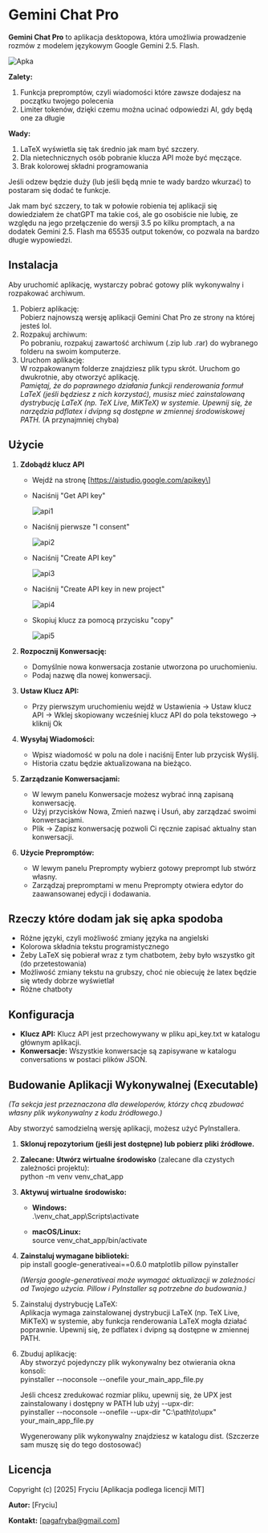 # **Gemini Chat Pro**

**Gemini Chat Pro** to aplikacja desktopowa, która umożliwia prowadzenie rozmów z modelem językowym Google Gemini 2.5. Flash. 


![Apka](https://github.com/user-attachments/assets/5421aeba-80a4-4faa-8455-092d67fee22a)


**Zalety:**
1. Funkcja prepromptów, czyli wiadomości które zawsze dodajesz na początku twojego polecenia
2. Limiter tokenów, dzięki czemu można ucinać odpowiedzi AI, gdy będą one za długie

**Wady:**
1. LaTeX wyświetla się tak średnio jak mam być szczery.
2. Dla nietechnicznych osób pobranie klucza API może być męczące.
3. Brak kolorowej składni programowania

Jeśli odzew będzie duży (lub jeśli będą mnie te wady bardzo wkurzać) to postaram się dodać te funkcje.

Jak mam być szczery, to tak w połowie robienia tej aplikacji się dowiedziałem że chatGPT ma takie coś, ale go osobiście nie lubię, ze względu na jego przełączenie do wersji 3.5 po kilku promptach, a na dodatek Gemini 2.5. Flash ma 65535 output tokenów, co pozwala na bardzo długie wypowiedzi.

## **Instalacja**

Aby uruchomić aplikację, wystarczy pobrać gotowy plik wykonywalny i rozpakować archiwum.

1. Pobierz aplikację:  
   Pobierz najnowszą wersję aplikacji Gemini Chat Pro ze strony na której jesteś lol.
2. Rozpakuj archiwum:  
   Po pobraniu, rozpakuj zawartość archiwum (.zip lub .rar) do wybranego folderu na swoim komputerze.
3. Uruchom aplikację:  
   W rozpakowanym folderze znajdziesz plik typu skrót. Uruchom go dwukrotnie, aby otworzyć aplikację.  
   _Pamiętaj, że do poprawnego działania funkcji renderowania formuł LaTeX (jeśli będziesz z nich korzystać), musisz mieć zainstalowaną dystrybucję LaTeX (np. TeX Live, MiKTeX) w systemie. Upewnij się, że narzędzia pdflatex i dvipng są dostępne w zmiennej środowiskowej PATH._ (A przynajmniej chyba)

## **Użycie**

1. **Zdobądź klucz API**
   - Wejdź na stronę \[https://aistudio.google.com/apikey\]
  
     
   - Naciśnij "Get API key"
     
     ![api1](https://github.com/user-attachments/assets/681cf26f-84b6-4d14-8ee1-fae57b4bba86)
  
   - Naciśnij pierwsze "I consent"
     
     ![api2](https://github.com/user-attachments/assets/7fd6e94b-e954-4221-a7e1-f0970ad8e83c)

   - Naciśnij "Create API key"
     
     ![api3](https://github.com/user-attachments/assets/5479a8e7-94e7-44c8-b0eb-64f805f043c6)

   - Naciśnij "Create API key in new project"
     
     ![api4](https://github.com/user-attachments/assets/d9e140dd-02ce-4c71-af89-2aec9e8d70b5)

   - Skopiuj klucz za pomocą przycisku "copy"
     
     ![api5](https://github.com/user-attachments/assets/a7d950eb-00fe-4746-a48f-fba216860304)


3. **Rozpocznij Konwersację:**
   - Domyślnie nowa konwersacja zostanie utworzona po uruchomieniu.
   - Podaj nazwę dla nowej konwersacji.
4. **Ustaw Klucz API:**
   - Przy pierwszym uruchomieniu wejdź w Ustawienia \-\> Ustaw klucz API \-\> Wklej skopiowany wcześniej klucz API do pola tekstowego \-\> kliknij Ok 
5. **Wysyłaj Wiadomości:**
   - Wpisz wiadomość w polu na dole i naciśnij Enter lub przycisk Wyślij.
   - Historia czatu będzie aktualizowana na bieżąco.
6. **Zarządzanie Konwersacjami:**
   - W lewym panelu Konwersacje możesz wybrać inną zapisaną konwersację.
   - Użyj przycisków Nowa, Zmień nazwę i Usuń, aby zarządzać swoimi konwersacjami.
   - Plik \-\> Zapisz konwersację pozwoli Ci ręcznie zapisać aktualny stan konwersacji.
7. **Użycie Prepromptów:**
   - W lewym panelu Preprompty wybierz gotowy preprompt lub stwórz własny.
   - Zarządzaj prepromptami w menu Preprompty otwiera edytor do zaawansowanej edycji i dodawania.

## **Rzeczy które dodam jak się apka spodoba**

- Różne języki, czyli możliwość zmiany języka na angielski
- Kolorowa składnia tekstu programistycznego
- Żeby LaTeX się pobierał wraz z tym chatbotem, żeby było wszystko git (do przetestowania)
- Możliwość zmiany tekstu na grubszy, choć nie obiecuję że latex będzie się wtedy dobrze wyświetlał
- Różne chatboty

## **Konfiguracja**

- **Klucz API:** Klucz API jest przechowywany w pliku api_key.txt w katalogu głównym aplikacji.
- **Konwersacje:** Wszystkie konwersacje są zapisywane w katalogu conversations w postaci plików JSON.

## **Budowanie Aplikacji Wykonywalnej (Executable)**

_(Ta sekcja jest przeznaczona dla deweloperów, którzy chcą zbudować własny plik wykonywalny z kodu źródłowego.)_

Aby stworzyć samodzielną wersję aplikacji, możesz użyć PyInstallera.

1. **Sklonuj repozytorium (jeśli jest dostępne) lub pobierz pliki źródłowe.**
2. **Zalecane: Utwórz wirtualne środowisko** (zalecane dla czystych zależności projektu):  
   python \-m venv venv_chat_app

3. **Aktywuj wirtualne środowisko:**

   - **Windows:**  
     .\\venv_chat_app\\Scripts\\activate

   - **macOS/Linux:**  
     source venv_chat_app/bin/activate

4. **Zainstaluj wymagane biblioteki:**  
   pip install google-generativeai==0.6.0 matplotlib pillow pyinstaller

   _(Wersja google-generativeai może wymagać aktualizacji w zależności od Twojego użycia. Pillow i PyInstaller są potrzebne do budowania.)_

5. Zainstaluj dystrybucję LaTeX:  
   Aplikacja wymaga zainstalowanej dystrybucji LaTeX (np. TeX Live, MiKTeX) w systemie, aby funkcja renderowania LaTeX mogła działać poprawnie. Upewnij się, że pdflatex i dvipng są dostępne w zmiennej PATH.
6. Zbuduj aplikację:  
   Aby stworzyć pojedynczy plik wykonywalny bez otwierania okna konsoli:  
   pyinstaller \--noconsole \--onefile your_main_app_file.py

   Jeśli chcesz zredukować rozmiar pliku, upewnij się, że UPX jest zainstalowany i dostępny w PATH lub użyj \--upx-dir:  
   pyinstaller \--noconsole \--onefile \--upx-dir "C:\\path\\to\\upx" your_main_app_file.py

   Wygenerowany plik wykonywalny znajdziesz w katalogu dist. (Szczerze sam muszę się do tego dostosować)

## **Licencja**
Copyright (c) [2025] Fryciu
\[Aplikacja podlega licencji MIT\]

**Autor:** \[Fryciu\]

**Kontakt:** \[pagafryba@gmail.com\]

